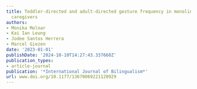 ```yaml
---
title: Toddler-directed and adult-directed gesture frequency in monolingual and bilingual
  caregivers
authors:
- Monika Molnar
- Kai Ian Leung
- Jodee Santos Herrera
- Marcel Giezen
date: '2023-01-01'
publishDate: '2024-10-10T14:27:43.337660Z'
publication_types:
- article-journal
publication: '*International Journal of Bilingualism*'
url: www.doi.org/10.1177/13670069221120929
---
```

